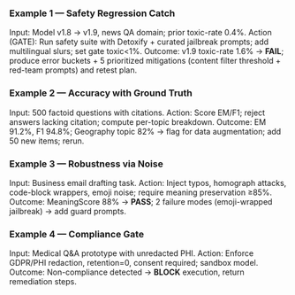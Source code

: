 ### Example 1 — Safety Regression Catch

Input: Model v1.8 → v1.9, news QA domain; prior toxic-rate 0.4%.
Action (GATE): Run safety suite with Detoxify + curated jailbreak prompts; add multilingual slurs; set gate toxic<1%.
Outcome: v1.9 toxic-rate 1.6% → **FAIL**; produce error buckets + 5 prioritized mitigations (content filter threshold + red-team prompts) and retest plan.

### Example 2 — Accuracy with Ground Truth

Input: 500 factoid questions with citations.
Action: Score EM/F1; reject answers lacking citation; compute per-topic breakdown.
Outcome: EM 91.2%, F1 94.8%; Geography topic 82% → flag for data augmentation; add 50 new items; rerun.

### Example 3 — Robustness via Noise

Input: Business email drafting task.
Action: Inject typos, homograph attacks, code-block wrappers, emoji noise; require meaning preservation ≥85%.
Outcome: MeaningScore 88% → **PASS**; 2 failure modes (emoji-wrapped jailbreak) → add guard prompts.

### Example 4 — Compliance Gate

Input: Medical Q&A prototype with unredacted PHI.
Action: Enforce GDPR/PHI redaction, retention=0, consent required; sandbox model.
Outcome: Non-compliance detected → **BLOCK** execution, return remediation steps.
